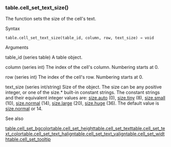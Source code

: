 ### table.cell\_set\_text\_size()

The function sets the size of the cell's text.

Syntax

```
table.cell_set_text_size(table_id, column, row, text_size) → void
```

Arguments

table\_id (series table) A table object.

column (series int) The index of the cell's column. Numbering starts at 0.

row (series int) The index of the cell's row. Numbering starts at 0.

text\_size (series int/string) Size of the object. The size can be any positive integer, or one of the size.\* built-in constant strings. The constant strings and their equivalent integer values are: [size.auto](#const_size.auto) (0), [size.tiny](#const_size.tiny) (8), [size.small](#const_size.small) (10), [size.normal](#const_size.normal) (14), [size.large](#const_size.large) (20), [size.huge](#const_size.huge) (36). The default value is [size.normal](#const_size.normal) or 14.

See also

[table.cell\_set\_bgcolor](#fun_table.cell_set_bgcolor)[table.cell\_set\_height](#fun_table.cell_set_height)[table.cell\_set\_text](#fun_table.cell_set_text)[table.cell\_set\_text\_color](#fun_table.cell_set_text_color)[table.cell\_set\_text\_halign](#fun_table.cell_set_text_halign)[table.cell\_set\_text\_valign](#fun_table.cell_set_text_valign)[table.cell\_set\_width](#fun_table.cell_set_width)[table.cell\_set\_tooltip](#fun_table.cell_set_tooltip)
